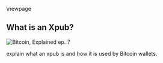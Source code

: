 \newpage
## What is an Xpub?

![Bitcoin, Explained ep. 7](qr/07.png)

explain what an xpub is and how it is used by Bitcoin wallets.

<!--

Transcript (computer generated):

Aaron:
So, yeah. Welcome back. We're going to discuss xpubs today.

Sjors:
Xpubs. Yes. Did you get the drama

Aaron:
Apparently?

Sjors:
Exactly. I hear this drama. I have no idea what the drama is about. I'll do my best to, to reconstruct what I think to drama is about. Yeah.

Aaron:
And I'm not sure what the drama is about either, but I think I have a faint idea. Well, we'll get to that later.

Sjors:
Now we can get to it. Now. I think my theory is that for some reason, people were talking about xpubs and then Peter McCormack got really upset and said, I don't know what experts are, but I'm proud of it. And then of course, all the Bitcoins said, oh my God, Peter McCormick does not know what an xpub is and they'll start it, you know, explaining it to him. And yeah. So that's why we're talking it.

Aaron:
It's like the classic cycle where it, where Peter McCormack says something slightly controversial about how everyone's being too, too nerdy about Bitcoin. And then everyone gets mad at him because he's not a real Bitcoiner. So then he gets his controversy for a show and then all the Bitcoiners get their, for two signaling for being a hardcore Bitcoin and everyone is happy.

Sjors:
Well, and if you want to virtue signal properly, you should listen to this podcast.

Aaron:
But I think even, I think that's not where it started, I think, but again, I only have a sort of faint idea of where the drama came from, but I think it started with Samourai wallet posting this article about how Wasabi wallet had some sort of weakness. Which was, I think very overblown, as far as I was able to tell, it seemed like a very overblown concern. They were making a lot of noise about it, which seemed the problem was actually pretty small. As far as I could tell while Samourai themselves, they have this xpub thing where if you're not using a full note, then you're sending your xpub to summarize. So that's actually very bad for privacy, which we'll get into. . Plus if you're mixing with other users on Samurai has their xpub, then that is detrimental to the anonymity set. I think that, so it's kind of these things where, you know, if you live in a glass house, don't throw stones. .

Sjors:
I believe that's a samurai developer once at that.

Aaron:
Oh he said that?

Sjors:
Like years ago in a different drama.

Aaron:
Okay. Well, I think that's sort of what's going on here where Samurai said something about wasabi and then people started to criticize, Samurai themselves for some of the weaknesses. And I guess that's maybe where Peter McCormack came out and said, I don't know an an xpub is.

Sjors:
I don't know if he actually said that I'm making that part up. So

Aaron:
I'm not even, I'm not sure about the first part either. So we're, we're just spit balling here. But this is probably, this is like a, how a classical Bitcoin Bitcoin drama story would unfold. Isn't it? Exactly.

Sjors:
This is a very stereotypical, so

Aaron:
This may well have been how it happened.

Sjors:
All right. So maybe we should then explain what an X puppet is. So let's

Aaron:
Get through to the X ball.

Sjors:
So a long, long time ago, my dear grandchildren, when you roll, you know, anyway, you have this wallet before it was called Pittcon core, but the original Bitcoin wallet, and what it would do is it would give you private keys. And because people already quickly realize that average uses a bad idea. It creates a new private key. Every time you receive coins or every time you send a change back to yourself. And in order to make the new address, you need to make a new private key. And those private keys are perfectly random or they should be perfectly random. A problem then is how do you back up your coins? And the idea was that the first time you start that going, you get about a hundred, maybe it was a different number keys, and you print those out or save them on some, you know, Arctic volt, whatever, and you move on with your life. But then once your 100 keys are all used up, a wallet will just create a hundred more keys. And if you forget to back those up and it's not like the wallet will warn you, uh, right. You're you are toast, your change will go for your keys, correct. Your change will go to the key number 101. And if you, if you then like, I have a boating accident or something, you

Aaron:
Yeah, your, your computer crashes and then you don't have a backup.

Sjors:
So quiet,

Aaron:
But by the way, this isn't even that long ago, I think. Right. Because you started explaining this, like, it's, it's pretty a story, but isn't that like just a couple of bits Glencore versions ago that seats were introduced.

Sjors:
I don't think they can cause the first thing to introduce seeds, it's probably quite

Aaron:
Sure it's not spot Bitcoin core was pretty recent when that was not very long ago.

Sjors:
I think it was 2016 or something since that it started using deterministically derived keys has been only a few years. Yeah. Yeah. But I think there was a standard proposals to do this in 2013. So standards have been around a bit longer. It's called bit 32. Yeah. And the idea there is that you create a single master key from which you derive all the other keys deterministically so that if you know the master key, you know, all the individual keys and to the outside world, while all of these,

Aaron:
All of the individual key. Correct. Right.

Sjors:
Yeah. And to the outside world, you just see random looking addresses, but to you, they're all connected. So let's go into

Aaron:
That in a little bit more detail. So first of all, the master key, that's a random number. That's really all of this and yet, right. And then from that random, because that's all private key ever is just a random number. And from that random number, you can generate seemingly random number, which is the public key, which is actually mathematically linked. But the math only works one way. So one way function.

Sjors:
Yeah. And so the idea is you start with a random number and then you hash the random number and you assume that the hash produces another random number

Aaron:
And would, should look run.

Sjors:
Yeah. That's like, you should not be able to predict the original number from it and you should not get collisions. So should be, if you start with a 256 bit number, that means there are two to the power, 256 possible numbers. You hope that if you run those through a hash function, the result will also be due to the power of 2 56 different numbers. And not for example, with some of the earlier sharp functions or MD five or whatever, where you might have two different numbers that would produce the same end result, that kind of stuff. Yeah. Assuming that's all correct. You basically. Yeah. You start with a single random number and then you generate a whole bunch of private keys for your wallet, which is great. Okay.

Aaron:
So let's see, we started with this random number, the master key. What do you derive from the master kit first?

Sjors:
You basically, you can put these numbers in a tree. So without bothering people with the exact math, if only because I don't know the exact math, you create a child key at one level or multiple child keys at a level. So you can have a tree with branches where you might want to divide your coins into accounts or other things. Yeah.

Aaron:
Clear for Peter. If he's listening, we're not talking about actual trees. We're talking about we're generating numbers from other numbers. Correct. And that's what we call the branches. The numbers we've just generated from a different number. That's what we call a branch, right. From this branch, if you want, you can generate another, that's another number. And then,

Sjors:
Yeah. And there's this somewhat of a standard way to do that. So for example, most Bitcoin wallets, when you create an address, that's not segwayed, you would start with the master key, then you do derivation number 44 hard-earned and we'll get into what hardened means. Then you do derivation number zero hardened, which has, this is Bitcoin. And then you do derivation number zero hardened, which is your first account because we count from zero, of course. And then you do another derivation zero that says this is receive address and another, and then you do derivations zero or one or two or three or four or five or six or seven, depending on which address you're about to use. So that's kind of what it looks like. And while I all do this automatically, and if every wallet does it the same way, then you can actually import it to a different wallet. Now let's say you are not using your own node and you want to look up your balance. Now you have a problem because to the server, you have to ask it, Hey, this is my address. What's my balance. And you could give it a list of a thousand addresses, uh, that could get quite slow. And so what you said would do is you sent this thing cold, the X pub,

Aaron:
The

Sjors:
X Bob. Yes. And so the expo is a master public key, not a master private key at a certain part of the tree. It'll give you all the addresses below that part of the tree. This tree is hanging upside down to be clear. So that's, that's what trees do in technical literature. So for example,

Aaron:
We'll add a, uh, article with a couple of pictures in the show notes, because pictures really do help when, when trying to understand this. Yeah.

Sjors:
But basically if you, if you say you have an account, uh, some sort of separation of funds, then you would give the server the expo for that account. So the server can then see all the addresses for that account, but not addresses for your different account or even for your different coins that you may have on the same tree, somewhere else in a tree.

Aaron:
Yeah. And so I'm, I'm a wallet, I'm a wallet right now. Okay. And you're, you're a surfer. Yeah. Um, I don't have to full blockchain and I want to know how many funds I have, how many Bitcoins I have. I could send you a bunch of addresses that I know I have because I have my, you know, I can generate them. And I know I have my seed so I can generate all my addresses. And I, you know, for example, we'll get to this in a bit, but I'll send you my first 20 addresses. And then I ask you a short, uh, how many Bitcoins do I actually have? Can you please check the blockchain for me? Yeah. I could do that. Or I could send you my ex pub. And that way you can generate my 20 addresses plus way more you can, uh, generate as many as you want. Yeah. And then you tell me how many hats, so that's sort of two different ways of doing it. So yeah. Some wallets shared their X pubs.

Sjors:
Exactly. And if we want to go a little bit more into detail there, the expert is what you do as you derive change, address, sorry. Receive addresses from it and change addresses because your wallet might have changed and stuff. Sure. And then, and so the change, the receive chain is child number zero of the expert. And the change Jane is child number one of the expert. Sure. And then every address is child number zero one, et cetera, all of that. And so typically yeah, you, the server would generate all these addresses, but of course the problem here is, okay, let's say I'm sending the server one expo every 0.1 seconds. And the server has to derive all these actresses that gets pretty painful. So maybe you don't want it to serve it, to derive a million addresses. So then the question is what, what's the reasonable limit and a wise man or woman in 2013 said, let's make that 20.

Aaron:
We're now getting sort of into the problems with [inaudible]. Yes. Yes. Okay. So they're listening to now getting into the problems. So it shows what you're saying. Yes. So you, you want to, I'm asking you, how many, how many phones do I have? So I send you my X-Box I'm the wallet still, and then you're generating, how many are you generally?

Sjors:
I'm going to look at the first 20 addresses of that expo. And then the rule is if I don't find anything, I'm going to stop looking.

Aaron:
Yeah. You're just kind of assume you don't have any funds or you're going to assume, I should say I don't have any fun,

Sjors:
But if I do find something, I'll keep looking basically until there's a gap of 20, that's called the gap limit. Right.

Aaron:
And, and I'm assuming that's, when you say you don't find anything, it doesn't just mean if there's any funds in the address. Now it just means if there's funds now or ever.

Sjors:
Exactly. Yeah. Because the way most block explorers do this is they have an index of every known Bitcoin address. Sorry. I looked at her and the transactions that ever went to that address. So I just generate all these addresses and I see if they're in my database and if they're in my database, then I just keep looking and looking and looking until I don't find anything in my database anymore.

Aaron:
Yeah. So as a Steiner, this is some sort of protocol standard. This is just a way, you know, someone came up with this and did it became sort of a, what do you call it?

Sjors:
It's a wallet standard. Right. But it's not a consensus.

Aaron:
Yeah. W sorry. That's what I meant. It's not electric consensual, but it's become like a one center. So you're, you're looking for the first gap of 20 addresses that have been completely unused. And from then on, you're going to assume, okay, that's how far you got with this addresses.

Sjors:
You were assuming here that the way people use it is they create an address. They send it to a friend, they received some coins, then they do it again. But maybe sometimes their friend doesn't pay. Right. Right. That scenario, it makes sense to have this 20 limit. Yeah. Problem is now you're running a web shop, a, let's say a BDC pay server. And this server generates an invoice every time the user goes to the checkout, but a lot of people just abandoned the checkout. And so

Aaron:
Yeah, they get to the checkout. I figure out, wait, this is actually too expensive or wait, I don't actually have enough Bitcoin in my wallet or, and another, maybe they're just no with webshop that's also possible

Sjors:
Or spying on the web

Aaron:
Travel.

Sjors:
Yeah. Or spying on the web shop. Oh yeah. They might want to know all the addresses. And in the case of BDC pay server, there was a specific thing where it also supports lightening, but it's going to make an on chain address, even if you use lightning, which means that for every lightning payment, there's also an address being generated, which is not used. And so that, that gap of 20 is reached pretty quickly.

Aaron:
Right. So then 20 people in a row use lightning, or for some other reason, don't make a payments, bitsy pay surfer. That's all we were talking about too. Yeah. So they ask some server, how many Bitcoins are in my address and is the surfer checks these 20th verses in the roads that haven't been used. And then they assume, okay, well, that's how far the Walt has been used. So every payment that's came after, it just doesn't show up and bitsy pay for server or

Sjors:
Well, BTC pay server will be fine. But if you let's say you're using VTP server with a hardware wallet, and you then want to see with your normal hardware wallet, software, what is actually on the wallet, your normal hardware wallet, software. It might not show it depending on if they actually honor the gap. Right. Which they might not because a lot of wallets will actually scan a bit more than that. But I mean,

Aaron:
And he's a problem to solve this. Isn't even really a problem with expo. This is the problem with the wallet standard that someone came up with at some point, oh

Sjors:
Yeah. It's nothing to do X-Box specifically,

Aaron:
But it is a problem with deterministic key derivation that you have to do straight off between a dos factor and good privacy, because you could just use the same mattress all the time. That's back for privacy. We could generate a new address all the time, but now somebody needs to track that. And that can get out of hand. If somebody is attacking you still, this seems like a minor problem to me.

Sjors:
I can assure you from having worked on Wallace, that is a major headache, but in the scheme of things for Bitcoin, I'm sure it's a minor problem, right? If you're the one needing to deal with a problem, it's not a minor problem. Exactly. Because also the other thing is maybe a hardware wallet. That's really smart, like a hardware wallet that can actually parse transactions or a blockchain. It needs to go through that. And it might be very slowly derivations. So there's some limits there at least, because I think I, once casually proposed to people to increase the cap, limit, some people who worked on hardware, wallets are like, don't even think about it.

Aaron:
Right? The next problem seems, or I already mentioned it, but that seems like a much bigger problem to me. That's, you're giving up your entire privacy. If you're using a wallet with next pub,

Sjors:
If you're doing it that way, I mean, obviously you should run a full node and do everything yourself. But if you're using a remote server to check your balance, then yeah. It's not good for your privacy. If you just give them the Xbox, because they can see all your transactions and worse than that or your transaction ever. Yeah. And in the future. Yes. So if the, our tax authorities ask you for your expo, you're screwed because now the tax authorities can just watch you forever in real time, unless you, of course, James a wallet. Yeah. So that's not good. I think some hardware walls and some software while it's still do this, others might've gotten a little bit better by actually sending individual addresses. But this is tedious too, because let's say your wallet and you only sent the last 10 addresses to the server. Well, what if somebody sent you money to the first address and now you occasionally still have to check the first address or the user logs in and says, oh my God, the money never arrived. And then there has to be some refresh button or something that sends all the previous addresses. So make that UX work is tedious. Yeah. It's no problem if you run your own node, but the whole point for these experts is kind of to make it easy to communicate with the server.

Aaron:
Yeah. All right. So we have the gap limits, problem, privacy problem, or any other problems.

Sjors:
Well, yes, I think we'll get to that, but maybe we can talk about this original seed again, this, this master key, uh, because there is this really nice.

Aaron:
This is not really a problem with X expo. No. You just want to talk about the seat. Yeah. Okay. Let's talk about the seat.

Sjors:
I mean, we don't have to talk about expo at the time. That's what the episode

Aaron:
Is about those shorts.

Sjors:
Well, we'll get to that. Okay. On. So basically this, you start with the master key and the master key could be written down as, as a hexadecimal number of it's kind of difficult to remember and difficult to write down. I think most people don't like writing Hicks. And so there's a standard called BIP 39, which changes it into a word, a nice goldfish or dokie version of that of a, of such a phrase could be a much surprise, very convinced guard change, right? Radio network leader, et cetera, et cetera,

Aaron:
To be clear, this is an actual, this is something you could actually use. There's a doggy version of CBE. Yes.

Sjors:
I suggest not using it. It suggests not using it, but it is possible. It's possible. Yeah. Yeah. Because there's a set of 4,000 words roughly. And you know, and if you take 12 or 24 of those, you get 128 to two and then 56 bits of randomness.

Aaron:
Yeah. So to be clear, we, we started out saying that the master key is just a random number basically. And what you're explaining here is that you can convert this random number into a series of words.

Sjors:
You can't, you start with a series of words and you convert it into that random number the other way round.

Aaron:
Yeah, you're right.

Sjors:
Um, but that's fine. So that's what people tend to write down. Those 12 to 24 words are the start of the masters seed, which then eventually leads to this X-bar once you get to a specific, uh, sub part of the tree. Yep. That's all good and fun. There are some problems with the choice of words is one of those standards that was developed before people were using it in generally when you do that, it just people then actually start implementing it into wallets and thinking about it a little bit more. And they're like, actually, this kind of sucks. So for example, some of the words are too similar. Other words have too many, the same starting letters. So if you're typing on a, on a tiny little hardware wallet, trying to type in the words, usually it just asks you for the first couple of letters, but the word list was not chosen smart for that. So you often need quite a few letters, even though that could have been done better, there's some other problems would make it hard to translate.

Aaron:
I think there are some very specific Bitcoin words in there, which some people have objected to because it sort of gives away that it is a Bitcoin wallet.

Sjors:
I can assure you if you type 12 or 24 words in any online place that hits any server, there will be some malware on that server that will, that will interpret it as a Bitcoin seed. And we'll take all your coins within seconds. If not now, then by the time you need your seat, it will be the case.

Aaron:
Well, still, you know, there's some burglary in your home and then there's 12 words. And then if one of the words is Satoshi, then that might increase the chance to study.

Sjors:
There are some police manuals floating online that basically say, Hey, look for 12 to 24 words in somebody's flower pot. And if you have that, give it to this guy and he'll take all the Bitcoin, right? Yeah. That's that's well known. I don't think you can fix that unless you also randomize the number of words and to something other obscure. Then of course the trade-off is if you die and nobody knows what the hell to do. So it's, that's tricky

Aaron:
Anyway. So yeah, you think the standards this time could have been optimized,

Sjors:
I will say, but it's not a big enough problem that people want to revamp everything for it.

Aaron:
Yeah. Plus I think it would be a bad idea to revamp everything for us. Like as long as it's worked well enough, I would say, let's keep it because it's good. If people can keep using their seeds into the future. Oh, well, if Wallace update their software all the time to you to use different seeds, then people are going to lose their money because they can't remember which software to use to which

Sjors:
The way you would upgrade this is by making. So that software can tell whether it was an old style or a new style phase

Aaron:
Compatible

Sjors:
Or not backwards compatible, but the opposite. So basically there would always be a word in the new seed that is not valid than the old seed. So old software just won't even recognize it. No, but I

Aaron:
Want, oh wait, also form Woodlands. Recognize it.

Sjors:
So if you, if you were to come up with a new standard, you would put a word in that standard. Yes. That is not part of the old standard.

Aaron:
Yeah. But I'm thinking about the opposite thing. Like in 10 years from now someone at their seed from cold storage, they download a wallet. They want to be able to insert that, even though there was no, it uses a new type of seat.

Sjors:
Yeah. So you would have to have all the modern wa wallets off air would have to support the old standard at least as an import. Yes. And I guess if you don't have a new standard, that's more likely to be the case for the need

Aaron:
To be backwards compatible. Yes.

Sjors:
The software needs to be backwards compatible, but the standard doesn't that's okay.

Aaron:
I, yeah. Good point.

Sjors:
So another thing sort of related to this about standardization is that these 12 to 24 words I think is mostly the same for every wallet, the way that works, but there are derivations. So how do you go from the root of the tree, the master key to each of the addresses in your wallet. And unfortunately several wallets do that in different ways, right. And a headache causing way. So if you find those 12 words and you think you've got somebody who's Bitcoin, well, you, maybe you do, maybe you don't, but they could be anywhere in that tree. So there's a site called wallet, recovery.org, wallets, recovery, that org, sorry to send you to a phishing site, if you typed that wrong

Aaron:
Wallet, recovery, that org,

Sjors:
And that has a list of old and new wallets and how they actually go from the secret or the mnemonic to each individual address. And it just tells you that it's a bit of a headache.

Aaron:
It was just an incredibly long list. Yeah. But a lot of them do sort of use the same thing that in a Mexican looking at list a little bit closer, it's not like they're all doing something different.

Sjors:
Yeah. I mean, th there's basically for the old style addresses, you know, it usually starts with zero it's it's 44 slash zero slash star for the accounts and for SegWit wrapped it's 49 and for a native sequitous 84, once you get to multisig, your headache might increase like how to derive a multisig wallet with two different seeds and the different roles and what sequence and stuff. Yeah. That's painful. So basically when you back up a wallet, you better also back up how, how their patients work. So you may want to not just write down your moniker, but maybe some hints about what wallet software you were using. Yeah. Depending on who's the audience for that information. Of course. Okay.

Aaron:
Is that

Sjors:
Asphalt? I think so. I think we've, we've uncovered the mystery. We've addressed the drama we have, uh, we have deescalated the conflict. That's what we're here for. I think we're good. All right. Anything else you need to cover? No, I don't think so. How long have we been recording now? 25 minutes long enough. It's long enough. All right. Thank you for listening to the van Greer. I'm shorts, NATO. There you go.


Helpful Links:

http://rosenbaum.se/book/grokking-bitcoin-4.html#_hierarchical_deterministic_wallets
https://walletsrecovery.org

-->
